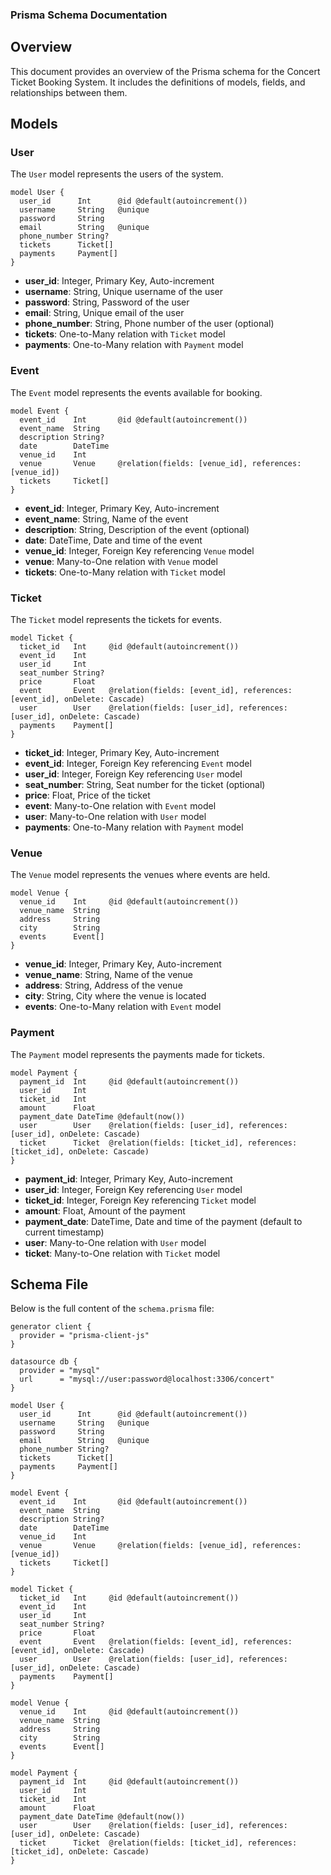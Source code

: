 ### Prisma Schema Documentation

## Overview
This document provides an overview of the Prisma schema for the Concert Ticket Booking System. It includes the definitions of models, fields, and relationships between them.

## Models

### User

The `User` model represents the users of the system.

```prisma
model User {
  user_id      Int      @id @default(autoincrement())
  username     String   @unique
  password     String
  email        String   @unique
  phone_number String?
  tickets      Ticket[]
  payments     Payment[]
}
```

- **user_id**: Integer, Primary Key, Auto-increment
- **username**: String, Unique username of the user
- **password**: String, Password of the user
- **email**: String, Unique email of the user
- **phone_number**: String, Phone number of the user (optional)
- **tickets**: One-to-Many relation with `Ticket` model
- **payments**: One-to-Many relation with `Payment` model

### Event

The `Event` model represents the events available for booking.

```prisma
model Event {
  event_id    Int       @id @default(autoincrement())
  event_name  String
  description String?
  date        DateTime
  venue_id    Int
  venue       Venue     @relation(fields: [venue_id], references: [venue_id])
  tickets     Ticket[]
}
```

- **event_id**: Integer, Primary Key, Auto-increment
- **event_name**: String, Name of the event
- **description**: String, Description of the event (optional)
- **date**: DateTime, Date and time of the event
- **venue_id**: Integer, Foreign Key referencing `Venue` model
- **venue**: Many-to-One relation with `Venue` model
- **tickets**: One-to-Many relation with `Ticket` model

### Ticket

The `Ticket` model represents the tickets for events.

```prisma
model Ticket {
  ticket_id   Int     @id @default(autoincrement())
  event_id    Int
  user_id     Int
  seat_number String?
  price       Float
  event       Event   @relation(fields: [event_id], references: [event_id], onDelete: Cascade)
  user        User    @relation(fields: [user_id], references: [user_id], onDelete: Cascade)
  payments    Payment[]
}
```

- **ticket_id**: Integer, Primary Key, Auto-increment
- **event_id**: Integer, Foreign Key referencing `Event` model
- **user_id**: Integer, Foreign Key referencing `User` model
- **seat_number**: String, Seat number for the ticket (optional)
- **price**: Float, Price of the ticket
- **event**: Many-to-One relation with `Event` model
- **user**: Many-to-One relation with `User` model
- **payments**: One-to-Many relation with `Payment` model

### Venue

The `Venue` model represents the venues where events are held.

```prisma
model Venue {
  venue_id    Int     @id @default(autoincrement())
  venue_name  String
  address     String
  city        String
  events      Event[]
}
```

- **venue_id**: Integer, Primary Key, Auto-increment
- **venue_name**: String, Name of the venue
- **address**: String, Address of the venue
- **city**: String, City where the venue is located
- **events**: One-to-Many relation with `Event` model

### Payment

The `Payment` model represents the payments made for tickets.

```prisma
model Payment {
  payment_id  Int     @id @default(autoincrement())
  user_id     Int
  ticket_id   Int
  amount      Float
  payment_date DateTime @default(now())
  user        User    @relation(fields: [user_id], references: [user_id], onDelete: Cascade)
  ticket      Ticket  @relation(fields: [ticket_id], references: [ticket_id], onDelete: Cascade)
}
```

- **payment_id**: Integer, Primary Key, Auto-increment
- **user_id**: Integer, Foreign Key referencing `User` model
- **ticket_id**: Integer, Foreign Key referencing `Ticket` model
- **amount**: Float, Amount of the payment
- **payment_date**: DateTime, Date and time of the payment (default to current timestamp)
- **user**: Many-to-One relation with `User` model
- **ticket**: Many-to-One relation with `Ticket` model

## Schema File

Below is the full content of the `schema.prisma` file:

```prisma
generator client {
  provider = "prisma-client-js"
}

datasource db {
  provider = "mysql"
  url      = "mysql://user:password@localhost:3306/concert"
}

model User {
  user_id      Int      @id @default(autoincrement())
  username     String   @unique
  password     String
  email        String   @unique
  phone_number String?
  tickets      Ticket[]
  payments     Payment[]
}

model Event {
  event_id    Int       @id @default(autoincrement())
  event_name  String
  description String?
  date        DateTime
  venue_id    Int
  venue       Venue     @relation(fields: [venue_id], references: [venue_id])
  tickets     Ticket[]
}

model Ticket {
  ticket_id   Int     @id @default(autoincrement())
  event_id    Int
  user_id     Int
  seat_number String?
  price       Float
  event       Event   @relation(fields: [event_id], references: [event_id], onDelete: Cascade)
  user        User    @relation(fields: [user_id], references: [user_id], onDelete: Cascade)
  payments    Payment[]
}

model Venue {
  venue_id    Int     @id @default(autoincrement())
  venue_name  String
  address     String
  city        String
  events      Event[]
}

model Payment {
  payment_id  Int     @id @default(autoincrement())
  user_id     Int
  ticket_id   Int
  amount      Float
  payment_date DateTime @default(now())
  user        User    @relation(fields: [user_id], references: [user_id], onDelete: Cascade)
  ticket      Ticket  @relation(fields: [ticket_id], references: [ticket_id], onDelete: Cascade)
}
```
